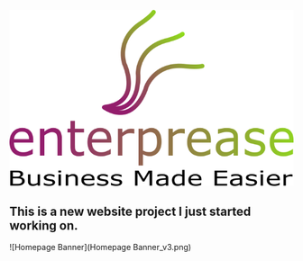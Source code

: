 ![Enterprease Logo](Enterprease_Icon+Wordmark+Tagline.png)
## This is a new website project I just started working on.
![Homepage Banner](Homepage Banner_v3.png)
